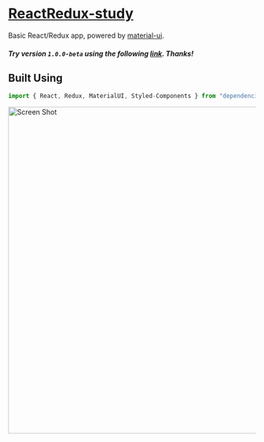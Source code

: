 # [ReactRedux-study](https://morning-cove-22376.herokuapp.com/)

Basic React/Redux app, powered by [material-ui](https://material-ui.com/).

##### Try version `1.0.0-beta` using the following [link](https://morning-cove-22376.herokuapp.com/). Thanks!

## Built Using

```javascript
import { React, Redux, MaterialUI, Styled-Components } from "dependencies";
```

<img alt='Screen Shot' src="https://farm2.staticflickr.com/1851/44242225242_104402c9b6_o.jpg" width="666">
